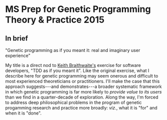 # MS Prep for Genetic Programming Theory & Practice 2015

## In brief

"Genetic programming as if you meant it: real and imaginary user experience"

My title is a direct nod to [Keith Braithwaite's](http://cumulative-hypotheses.org/2011/08/30/tdd-as-if-you-meant-it/) exercise for software developers, "TDD as if you meant it". Like the original exercise, what I describe here for genetic programming may seem onerous and difficult to most experienced theoreticians or practitioners. I'll make the case that this approach suggests---and demonstrates---a broader systematic framework in which genetic programming is far more likely to _provide value to its users_ than we find in a quarter-decade of exploration. Along the way, I'm forced to address deep philosophical problems in the program of genetic progamming research and practice more broadly: _viz._, what it is "for" and when it is "done".